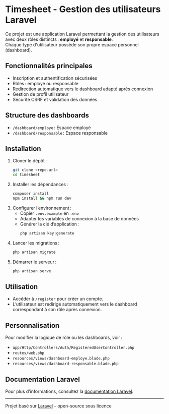 # Timesheet - Gestion des utilisateurs Laravel

Ce projet est une application Laravel permettant la gestion des utilisateurs avec deux rôles distincts : **employé** et **responsable**.  
Chaque type d'utilisateur possède son propre espace personnel (dashboard).

## Fonctionnalités principales

- Inscription et authentification sécurisées
- Rôles : employé ou responsable
- Redirection automatique vers le dashboard adapté après connexion
- Gestion de profil utilisateur
- Sécurité CSRF et validation des données

## Structure des dashboards

- `/dashboard/employe` : Espace employé
- `/dashboard/responsable` : Espace responsable

## Installation

1. Cloner le dépôt :
   ```bash
   git clone <repo-url>
   cd timesheet
   ```
2. Installer les dépendances :
   ```bash
   composer install
   npm install && npm run dev
   ```
3. Configurer l’environnement :
   - Copier `.env.example` en `.env`
   - Adapter les variables de connexion à la base de données
   - Générer la clé d’application :
     ```bash
     php artisan key:generate
     ```
4. Lancer les migrations :
   ```bash
   php artisan migrate
   ```
5. Démarrer le serveur :
   ```bash
   php artisan serve
   ```

## Utilisation

- Accéder à `/register` pour créer un compte.
- L’utilisateur est redirigé automatiquement vers le dashboard correspondant à son rôle après connexion.

## Personnalisation

Pour modifier la logique de rôle ou les dashboards, voir :
- `app/Http/Controllers/Auth/RegisteredUserController.php`
- `routes/web.php`
- `resources/views/dashboard-employe.blade.php`
- `resources/views/dashboard-responsable.blade.php`

## Documentation Laravel

Pour plus d’informations, consultez la [documentation Laravel](https://laravel.com/docs).

---

Projet basé sur [Laravel](https://laravel.com) – open-source sous licence
